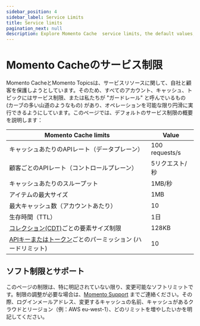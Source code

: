 ```yaml
---
sidebar_position: 4
sidebar_label: Service Limits
title: Service limits
pagination_next: null
description: Explore Momento Cache  service limits, the default values, and how to get them changed if you need.
---
```


# Momento Cacheのサービス制限

Momento CacheとMomento Topicsは、サービスリソースに関して、自社と顧客を保護しようとしています。そのため、すべてのアカウント、キャッシュ、トピックにはサービス制限、または私たちが "ガードレール" と呼んでいるもの (カーブの多い山道のようなもの) があり、オペレーションを可能な限り円滑に実行できるようにしています。このページでは、デフォルトのサービス制限の概要を説明します：

| Momento Cache limits                                                                                               | Value          |
|--------------------------------------------------------------------------------------------------------------------|----------------|
| キャッシュあたりのAPIレート（データプレーン）                                                                                   | 100 requests/s |
| 顧客ごとのAPIレート（コントロールプレーン）|5リクエスト/秒  |
| キャッシュあたりのスループット|1MB/秒          |
| アイテムの最大サイズ|1MB           |
| 最大キャッシュ数（アカウントあたり）|10             |
| 生存時間（TTL）|1日          |
| [コレクション(CDT)](https://docs.momentohq.com/develop/datatypes#collection-data-types-cdts)ごとの要素サイズ制限|128KB          |
| [APIキーまたはトークン](./../develop/api-reference/auth.md)ごとのパーミッション (ハードリミット) | 10             |

## ソフト制限とサポート

このページの制限は、特に明記されていない限り、変更可能なソフトリミットです。制限の調整が必要な場合は、[Momento Support](mailto:support@momentohq.com) までご連絡ください。その際、ログインメールアドレス、変更するキャッシュの名前、キャッシュがあるクラウドとリージョン（例：AWS eu-west-1）、どのリミットを増やしたいかを明記してください。

